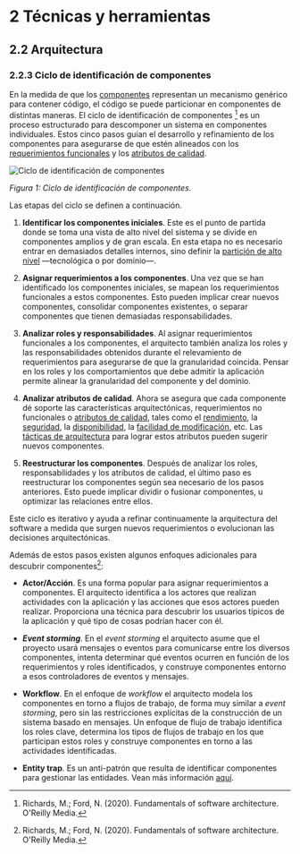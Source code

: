 # 2 Técnicas y herramientas

## 2.2 Arquitectura

### 2.2.3 Ciclo de identificación de componentes

En la medida de que los [componentes](/4_Conceptos/4_Componente.md) representan
un mecanismo genérico para contener código, el código se puede particionar en
componentes de distintas maneras. El ciclo de identificación de componentes [^1]
es un proceso estructurado para descomponer un sistema en componentes
individuales. Estos cinco pasos guían el desarrollo y refinamiento de los
componentes para asegurarse de que estén alineados con los [requerimientos
funcionales](/4_Conceptos/4_Requerimiento_arquitectonicamente_significativo.md)
y los [atributos de calidad](/4_Conceptos/4_Atributos_de_calidad.md).

[^1]: Richards, M.; Ford, N. (2020). Fundamentals of software architecture.
    O'Reilly Media.

<a id="figura-1"/>

![Ciclo de identificación de
componentes](/diagrams/Component_Identification_Cycle.svg)

*Figura 1: Ciclo de identificación de componentes.*

Las etapas del ciclo se definen a continuación.

1. **Identificar los componentes iniciales**. Este es el punto de partida donde
  se toma una vista de alto nivel del sistema y se divide en componentes amplios
  y de gran escala. En esta etapa no es necesario entrar en demasiados detalles
  internos, sino definir la [partición de alto
  nivel](/4_Conceptos/4_Componente.md#partición-de-la-arquitectura-en-componentes)
  —tecnológica o por dominio—.

2. **Asignar requerimientos a los componentes**. Una vez que se han identificado
  los componentes iniciales, se mapean los requerimientos funcionales a estos
  componentes. Esto pueden implicar crear nuevos componentes, consolidar
  componentes existentes, o separar componentes que tienen demasiadas
  responsabilidades.

3. **Analizar roles y responsabilidades**. Al asignar requerimientos funcionales
   a los componentes, el arquitecto también analiza los roles y las
   responsabilidades obtenidos durante el relevamiento de requerimientos para
   asegurarse de que la granularidad coincida. Pensar en los roles y los
   comportamientos que debe admitir la aplicación permite alinear la
   granularidad del componente y del dominio.

4. **Analizar atributos de calidad**. Ahora se asegura que cada componente dé
  soporte las características arquitectónicas, requerimientos no funcionales o
  [atributos de calidad](/4_Conceptos/4_Atributos_de_calidad.md), tales como el
  [rendimiento](/4_Conceptos/4_Rendimiento.md), la
  [seguridad](/4_Conceptos/4_Seguridad.md), la
  [disponibilidad](/4_Conceptos/4_Disponibilidad.md), la [facilidad de
  modificación](/4_Conceptos/4_Facilidad_de_modificacion.md), etc. Las [tácticas
  de arquitectura](/2_Tecnicas_y_herramientas/2_5_.Tacticas_arquitectura.md)
  para lograr estos atributos pueden sugerir nuevos componentes.

5. **Reestructurar los componentes**. Después de analizar los roles,
   responsabilidades y los atributos de calidad, el último paso es reestructurar
   los componentes según sea necesario de los pasos anteriores. Esto puede
   implicar dividir o fusionar componentes, u optimizar las relaciones entre
   ellos.

Este ciclo es iterativo y ayuda a refinar continuamente la arquitectura del
software a medida que surgen nuevos requerimientos o evolucionan las decisiones
arquitectónicas.

Además de estos pasos existen algunos enfoques adicionales para descubrir
componentes[^1]:

* **Actor/Acción**. Es una forma popular para asignar requerimientos a
  componentes. El arquitecto identifica a los actores que realizan actividades
  con la aplicación y las acciones que esos actores pueden realizar. Proporciona
  una técnica para descubrir los usuarios típicos de la aplicación y qué tipo de
  cosas podrían hacer con él.

* ***Event storming***. En el *event storming* el arquitecto asume que el
  proyecto usará mensajes o eventos para comunicarse entre los diversos
  componentes, intenta determinar qué eventos ocurren en función de los
  requerimientos y roles identificados, y construye componentes entorno a esos
  controladores de eventos y mensajes.

* **Workflow**. En el enfoque de *workflow* el arquitecto modela los componentes
  en torno a flujos de trabajo, de forma muy similar a *event storming*, pero
  sin las restricciones explícitas de la construcción de un sistema basado en
  mensajes. Un enfoque de flujo de trabajo identifica los roles clave, determina
  los tipos de flujos de trabajo en los que participan estos roles y construye
  componentes en torno a las actividades identificadas.

* **Entity trap**. Es un anti-patrón que resulta de identificar componentes para
  gestionar las entidades. Vean más información
  [aquí](https://www.developertoarchitect.com/lessons/lesson191.html).
